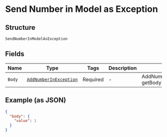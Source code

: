 
# Send Number in Model as Exception

## Structure

`SendNumberInModelAsException`

## Fields

| Name | Type | Tags | Description | Getter | Setter |
|  --- | --- | --- | --- | --- | --- |
| `Body` | [`AddNumberInException`](/doc/models/add-number-in-exception.md) | Required | - | AddNumberInException getBody() | setBody(AddNumberInException body) |

## Example (as JSON)

```json
{
  "body": {
    "value": 1
  }
}
```

